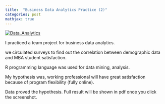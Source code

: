 ```yaml
---
title:  "Business Data Analytics Practice (2)"
categories: post
mathjax: true
---
```


[![Data_Analytics](https://raw.githubusercontent.com/SeokLeeUS/seokleeus.github.io/master/_images/_Data_Analytics/Data_Analytics_Result.jpg)](https://nbviewer.jupyter.org/github/SeokLeeUS/seokleeus.github.io/blob/master/_images/_Data_Analytics/Business_Analytics_r1.pdf)

I practiced a team project for business data analytics. 

we circulated surveys to find out the correlation between demographic data and MBA student satisfaction. 

R programming language was used for data mining, analysis. 

My hypothesis was, working professional will have great satisfaction because of program flexibility (fully online).

Data proved the hypothesis. Full result will be shown in pdf once you click the screenshot. 




